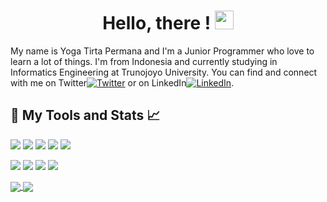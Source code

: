 <h1 align="center"> Hello, there ! <img src="https://raw.githubusercontent.com/yoga-tirta/yoga-tirta/master/wave.gif" width="30px"> </h1>

My name is Yoga Tirta Permana and I'm a Junior Programmer who love to learn a lot of things. I'm from Indonesia and currently studying in Informatics Engineering at Trunojoyo University. You can find and connect with me on Twitter[![Twitter][1.1]][1] or on LinkedIn[![LinkedIn][2.1]][2].

<h2> 🔧 My Tools and Stats &#x1f4c8;</h2>

![](https://img.shields.io/badge/Learn-Python-informational?style=flat&logo=python&logoColor=white&color=ffd700)
![](https://img.shields.io/badge/Learn-HTML5-informational?style=flat&logo=html5&logoColor=white&color=ff4d00)
![](https://img.shields.io/badge/Learn-CSS3-informational?style=flat&logo=css3&logoColor=white&color=2b3595)
![](https://img.shields.io/badge/Learn-JavaScript-informational?style=flat&logo=javascript&logoColor=white&color=f6c90e)
![](https://img.shields.io/badge/Learn-PHP-informational?style=flat&logo=php&logoColor=white&color=7045af)

![](https://img.shields.io/badge/Editor-VS_Code-informational?style=flat&logo=visual-studio-code&logoColor=white&color=0077ff)
![](https://img.shields.io/badge/Bootstrap-Expert-informational?style=flat&logo=bootstrap&logoColor=white&color=521477)
![](https://img.shields.io/badge/jQuery-Intermediate-informational?style=flat&logo=jquery&logoColor=white&color=22267b)
![](https://img.shields.io/badge/Codeigniter-Beginner-informational?style=flat&logo=codeigniter&logoColor=white&color=ff6c00)

<a href="https://github.com/yoga-tirta/yoga-tirta">
  <img align="center" src="https://github-readme-stats.vercel.app/api/top-langs/?username=MartinHeinz&hide=java,html,tex&title_color=dddddd&text_color=ffffff&icon_color=0077ff&bg_color=525252&langs_count=3" />
</a>

<a href="https://github.com/yoga-tirta/yoga-tirta">
  <img align="center" src="https://github-readme-stats.vercel.app/api?username=yoga-tirta&show_icons=true&line_height=30&count_private=true&title_color=dddddd&text_color=ffffff&icon_color=0077ff&bg_color=525252" />
</a>

<!-- icons -->

[1.1]: http://i.imgur.com/wWzX9uB.png
[2.1]: https://raw.githubusercontent.com/yoga-tirta/yoga-tirta/master/linkedin-3-16.png

<!-- link -->

[1]: https://twitter.com/yogatirtap_
[2]: https://www.linkedin.com/in/yoga-tirta-6707721b0/
